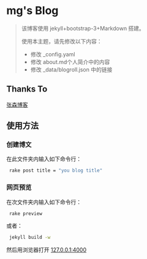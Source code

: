 mg's Blog
======

> 该博客使用 jekyll+bootstrap-3+Markdown 搭建。
> 
> 使用本主题，请先修改以下内容：
> 
> - 修改 _config.yaml
> - 修改 about.md个人简介中的内容
> - 修改 _data/blogroll.json 中的链接

## Thanks To

[张森博客](https://senzhangai.github.com)

## 使用方法
### 创建博文
在此文件夹内输入如下命令行：

```bash
 rake post title = "you blog title"
```

### 网页预览
在次文件夹内输入如下命令行：

```bash
 rake preview
```

或者：

```bash
 jekyll build -w
```

然后用浏览器打开 [127.0.0.1:4000](127.0.0.1:4000)
